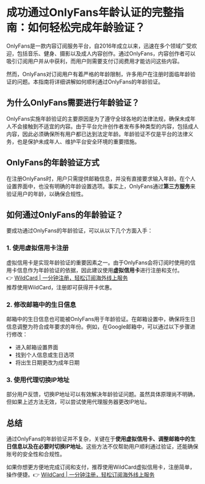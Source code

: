 # 成功通过OnlyFans年龄认证的完整指南：如何轻松完成年龄验证？

OnlyFans是一款内容订阅服务平台，自2016年成立以来，迅速在多个领域广受欢迎，包括音乐、健身、摄影以及成人内容创作。通过OnlyFans，内容创作者可以吸引订阅用户并从中获利，而用户则需要支付订阅费用才能访问这些内容。

然而，OnlyFans对订阅用户有着严格的年龄限制，许多用户在注册时面临年龄验证的问题。本指南将详细讲解如何顺利通过OnlyFans的年龄验证。

## 为什么OnlyFans需要进行年龄验证？

OnlyFans实施年龄验证的主要原因是为了遵守全球各地的法律法规，确保未成年人不会接触到不适宜的内容。由于平台允许创作者发布多种类型的内容，包括成人内容，因此必须确保所有用户都已达到法定年龄。年龄验证不仅是平台的法律义务，也是保护未成年人、维护平台安全环境的重要措施。

## OnlyFans的年龄验证方式

在注册OnlyFans时，用户只需提供邮箱信息，并没有直接要求输入年龄。在个人设置界面中，也没有明确的年龄设置选项。事实上，OnlyFans通过**第三方服务**来验证用户的年龄，以确保合规性。

## 如何通过OnlyFans的年龄验证？

要成功通过OnlyFans的年龄验证，可以从以下几个方面入手：

### 1. 使用虚拟信用卡注册
虚拟信用卡是实现年龄验证的重要因素之一。由于OnlyFans会将订阅时使用的信用卡信息作为年龄验证的依据，因此建议使用**虚拟信用卡**进行注册和支付。  
👉 [WildCard | 一分钟注册，轻松订阅海外线上服务](https://bbtdd.com/WildCard)  
推荐使用WildCard，注册即可获得开卡优惠。

### 2. 修改邮箱中的生日信息
邮箱中的生日信息也可能被OnlyFans用于年龄验证。在邮箱设置中，确保将生日信息调整为符合成年要求的年份。例如，在Google邮箱中，可以通过以下步骤进行修改：
- 进入邮箱设置界面
- 找到个人信息或生日选项
- 将出生日期更改为成年日期

### 3. 使用代理切换IP地址
部分用户反馈，切换IP地址可以有效解决年龄验证问题。虽然具体原理尚不明确，但如果上述方法无效，可以尝试使用代理服务器更改IP地址。

## 总结
通过OnlyFans的年龄验证并不复杂，关键在于**使用虚拟信用卡、调整邮箱中的生日信息以及在必要时切换IP地址**。这些方法不仅帮助用户顺利通过验证，还能确保账号的安全性和合规性。

如果你想更方便地完成订阅和支付，推荐使用WildCard虚拟信用卡，注册简单，操作便捷。👉 [WildCard | 一分钟注册，轻松订阅海外线上服务](https://bbtdd.com/WildCard)